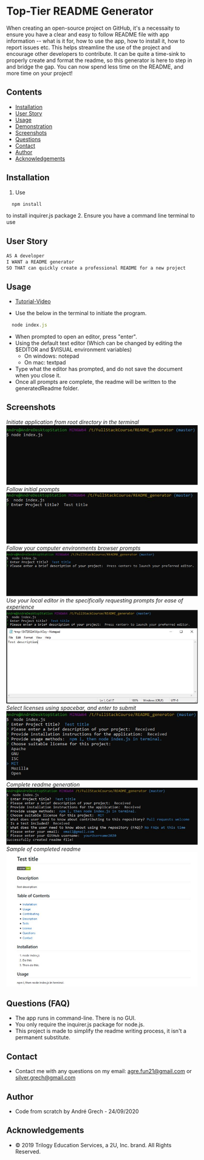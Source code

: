 # Top-Tier README Generator

When creating an open-source project on GitHub, it's a necessaity to ensure you have a clear and easy to follow README file with app information -- what is it for, how to use the app, how to install it, how to report issues etc. This helps streamline the use of the project and encourage other developers to contribute. It can be quite a time-sink to properly create and format the readme, so this generator is here to step in and bridge the gap. You can now spend less time on the README, and more time on your project!

## Contents

- [Installation](#installation)
- [User Story](#user-story)
- [Usage](#usage)
- [Demonstration](#demonstration)
- [Screenshots](#screenshots)
- [Questions](<#questions-(FAQ)>)
- [Contact](#contact)
- [Author](#authors)
- [Acknowledgements](#acknowledgements)

## Installation

1. Use

```javascript
  npm install
```

to install inquirer.js package 2. Ensure you have a command line terminal to use

## User Story

```
AS A developer
I WANT a README generator
SO THAT can quickly create a professional README for a new project
```

## Usage

- [Tutorial-Video]()

- Use the below in the terminal to initiate the program.

```javascript
  node index.js
```

- When prompted to open an editor, press "enter".
- Using the default text editor (Which can be changed by editing the $EDITOR and $VISUAL environment variables)
  - On windows: notepad
  - On mac: textpad
- Type what the editor has prompted, and do not save the document when you close it.
- Once all prompts are complete, the readme will be written to the generatedReadme folder.

## Screenshots

_Initiate application from root directory in the terminal_
![](assets/image1.JPG)
_Follow initial prompts_
![](assets/image2.JPG)
_Follow your computer environments browser prompts_
![](assets/image3.JPG)
_Use your local editor in the specifically requesting prompts for ease of experience_
![](assets/image4.JPG)
_Select licenses using spacebar, and enter to submit_
![](assets/image5.JPG)
_Complete readme generation_
![](assets/image6.JPG)
_Sample of completed readme_
![](assets/image7.JPG)

## Questions (FAQ)

- The app runs in command-line. There is no GUI.
- You only require the inquirer.js package for node.js.
- This project is made to simplify the readme writing process, it isn't a permanent substitute.

## Contact

- Contact me with any questions on my email: agre.fun21@gmail.com or silver.grech@gmail.com

## Author

- Code from scratch by Andr&eacute; Grech - 24/09/2020

## Acknowledgements

- © 2019 Trilogy Education Services, a 2U, Inc. brand. All Rights Reserved.

